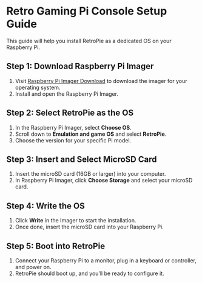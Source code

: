 # Retro Gaming Pi Console Setup Guide

This guide will help you install RetroPie as a dedicated OS on your Raspberry Pi.

## Step 1: Download Raspberry Pi Imager
1. Visit [Raspberry Pi Imager Download](https://www.raspberrypi.com/software/) to download the imager for your operating system.
2. Install and open the Raspberry Pi Imager.

## Step 2: Select RetroPie as the OS
1. In the Raspberry Pi Imager, select **Choose OS**.
2. Scroll down to **Emulation and game OS** and select **RetroPie**.
3. Choose the version for your specific Pi model.

## Step 3: Insert and Select MicroSD Card
1. Insert the microSD card (16GB or larger) into your computer.
2. In Raspberry Pi Imager, click **Choose Storage** and select your microSD card.

## Step 4: Write the OS
1. Click **Write** in the Imager to start the installation.
2. Once done, insert the microSD card into your Raspberry Pi.

## Step 5: Boot into RetroPie
1. Connect your Raspberry Pi to a monitor, plug in a keyboard or controller, and power on.
2. RetroPie should boot up, and you’ll be ready to configure it.
